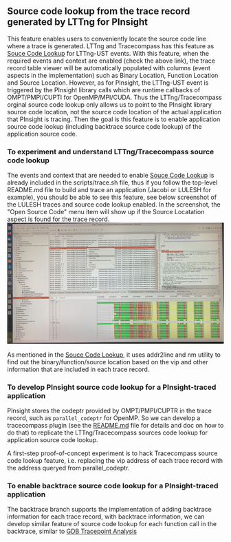 ## Source code lookup from the trace record generated by LTTng for PInsight

This feature enables users to conveniently locate the source code line where a trace is generated. LTTng and Tracecompass has this feature as [Souce Code Lookup](https://archive.eclipse.org/tracecompass/doc/stable/org.eclipse.tracecompass.doc.user/LTTng-UST-Analyses.html#Source_Lookup_.28for_LTTng-UST_2.8.2B.29)
for LTTng-UST events. With this feature, when the required events and context are enabled (check the above link), the trace record table viewer will be 
automatically populated with columns (event aspects in the implementation) such as Binary Location, Function Location and Source Location. 
However, as for PInsight, the LTTng-UST event is triggered by the PInsight library calls which are runtime callbacks of OMPT/PMPI/CUPTI for OpenMP/MPI/CUDA. Thus the LTTng/Tracecompass orginal
source code lookup only allows us to point to the PInsight library source code location, not the source code location of the actual application that PInsight is tracing. Then the goal is this 
feature is to enable application source code lookup (including backtrace source code lookup) of the application source code. 

### To experiment and understand LTTng/Tracecompass source code lookup
The events and context that are needed to enable [Souce Code Lookup](https://archive.eclipse.org/tracecompass/doc/stable/org.eclipse.tracecompass.doc.user/LTTng-UST-Analyses.html#Source_Lookup_.28for_LTTng-UST_2.8.2B.29) is already
included in the scripts/trace.sh file, thus if you follow the top-level README.md file to build and trace an application (Jacobi or LULESH for example), you should be
able to see this feature, see below screenshot of the LULESH traces and source code lookup enabled. In the screenshot, the "Open Source Code" menu item will show up if the 
Source Locatation aspect is found for the trace record.  ![Tracecompass Source Code Lookup](LTTngSourceCodeLookupLULESH.jpg)

As mentioned in the  [Souce Code Lookup](https://archive.eclipse.org/tracecompass/doc/stable/org.eclipse.tracecompass.doc.user/LTTng-UST-Analyses.html#Source_Lookup_.28for_LTTng-UST_2.8.2B.29), it uses addr2line and nm utility to find out the binary/function/source location based on the vip and other information that are included in each trace record. 

### To develop PInsight source code lookup for a PInsight-traced application
PInsight stores the codeptr provided by OMPT/PMPI/CUPTR in the trace record, such as ```parallel_codeptr``` for OpenMP. So we can develop a tracecompass plugin (see the [README.md](../README.md) file for details and doc on how to do that) to replicate the LTTng/Tracecompass sources code lookup for application source code lookup. 

A first-step proof-of-concept experiment is to hack Tracecompass source code lookup feature, i.e. replacing the vip address of each trace record with the address queryed from parallel_codeptr. 

### To enable backtrace source code lookup for a PInsight-traced application
The backtrace branch supports the implementation of adding backtrace information for each trace record, with backtrace information, we can develop 
similar feature of source code lookup for each function call in the backtrace, similar to [GDB Tracepoint Analysis](https://archive.eclipse.org/tracecompass/doc/stable/org.eclipse.tracecompass.gdbtrace.doc.user/User-Guide.html)

